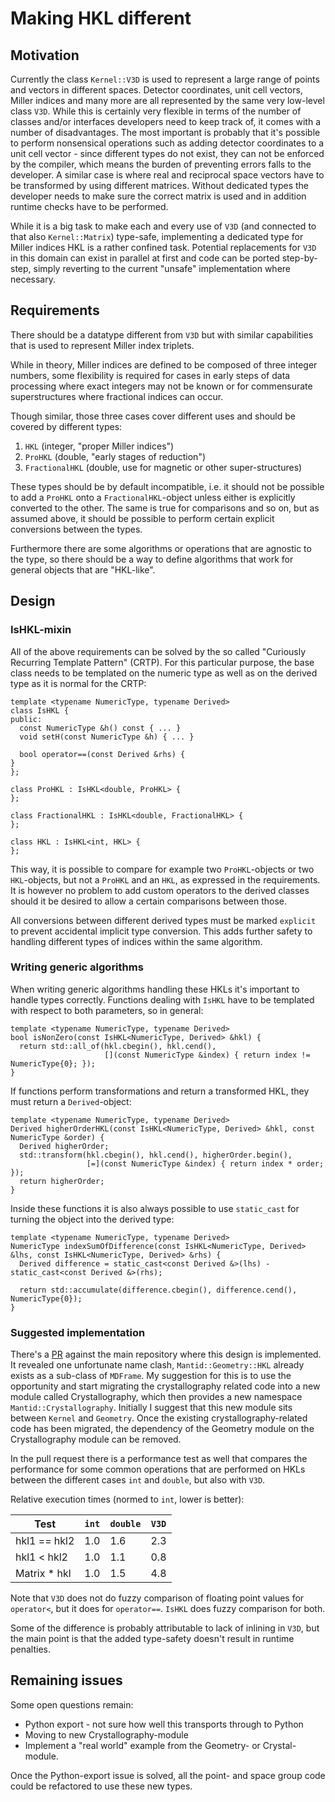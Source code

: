 # Making HKL different

## Motivation

Currently the class `Kernel::V3D` is used to represent a large range of points and vectors in different spaces. Detector coordinates, unit cell vectors, Miller indices and many more are all represented by the same very low-level class `V3D`. While this is certainly very flexible in terms of the number of classes and/or interfaces developers need to keep track of, it comes with a number of disadvantages. The most important is probably that it's possible to perform nonsensical operations such as adding detector coordinates to a unit cell vector - since different types do not exist, they can not be enforced by the compiler, which means the burden of preventing errors falls to the developer. A similar case is where real and reciprocal space vectors have to be transformed by using different matrices. Without dedicated types the developer needs to make sure the correct matrix is used and in addition runtime checks have to be performed.

While it is a big task to make each and every use of `V3D` (and connected to that also `Kernel::Matrix`) type-safe, implementing a dedicated type for Miller indices HKL is a rather confined task. Potential replacements for `V3D` in this domain can exist in parallel at first and code can be ported step-by-step, simply reverting to the current "unsafe" implementation where necessary.

## Requirements

There should be a datatype different from `V3D` but with similar capabilities that is used to represent Miller index triplets.

While in theory, Miller indices are defined to be composed of three integer numbers, some flexibility is required for cases in early steps of data processing where exact integers may not be known or for commensurate superstructures where fractional indices can occur.

Though similar, those three cases cover different uses and should be covered by different types:

  1. `HKL` (integer, "proper Miller indices")
  2. `ProHKL` (double, "early stages of reduction")
  3. `FractionalHKL` (double, use for magnetic or other super-structures)

These types should be by default incompatible, i.e. it should not be possible to add a `ProHKL` onto a `FractionalHKL`-object unless either is explicitly converted to the other. The same is true for comparisons and so on, but as assumed above, it should be possible to perform certain explicit conversions between the types.

Furthermore there are some algorithms or operations that are agnostic to the type, so there should be a way to define algorithms that work for general objects that are "HKL-like".


## Design

### IsHKL-mixin

All of the above requirements can be solved by the so called "Curiously Recurring Template Pattern" (CRTP). For this particular purpose, the base class needs to be templated on the numeric type as well as on the derived type as it is normal for the CRTP:

```
template <typename NumericType, typename Derived>
class IsHKL {
public:
  const NumericType &h() const { ... }
  void setH(const NumericType &h) { ... }
  
  bool operator==(const Derived &rhs) {
}
};

class ProHKL : IsHKL<double, ProHKL> {
};

class FractionalHKL : IsHKL<double, FractionalHKL> {
};

class HKL : IsHKL<int, HKL> {
};
```

This way, it is possible to compare for example two `ProHKL`-objects or two `HKL`-objects, but not a `ProHKL` and an `HKL`, as expressed in the requirements. It is however no problem to add custom operators to the derived classes should it be desired to allow a certain comparisons between those.

All conversions between different derived types must be marked `explicit` to prevent accidental implicit type conversion. This adds further safety to handling different types of indices within the same algorithm.


### Writing generic algorithms

When writing generic algorithms handling these HKLs it's important to handle types correctly. Functions dealing with `IsHKL` have to be templated with respect to both parameters, so in general:

```
template <typename NumericType, typename Derived>
bool isNonZero(const IsHKL<NumericType, Derived> &hkl) {
  return std::all_of(hkl.cbegin(), hkl.cend(),
                     [](const NumericType &index) { return index != NumericType{0}; });
}
```

If functions perform transformations and return a transformed HKL, they must return a `Derived`-object:

```
template <typename NumericType, typename Derived>
Derived higherOrderHKL(const IsHKL<NumericType, Derived> &hkl, const NumericType &order) {
  Derived higherOrder;
  std::transform(hkl.cbegin(), hkl.cend(), higherOrder.begin(),
                 [=](const NumericType &index) { return index * order; });
  return higherOrder;
}
```

Inside these functions it is also always possible to use `static_cast` for turning the object into the derived type:

```
template <typename NumericType, typename Derived>
NumericType indexSumOfDifference(const IsHKL<NumericType, Derived> &lhs, const IsHKL<NumericType, Derived> &rhs) {
  Derived difference = static_cast<const Derived &>(lhs) - static_cast<const Derived &>(rhs);
  
  return std::accumulate(difference.cbegin(), difference.cend(), NumericType{0});
}
```


### Suggested implementation

There's a [PR](https://github.com/mantidproject/mantid/pull/15914) against the main repository where this design is implemented. It revealed one unfortunate name clash, `Mantid::Geometry::HKL` already exists as a sub-class of `MDFrame`. My suggestion for this is to use the opportunity and start migrating the crystallography related code into a new module called Crystallography, which then provides a new namespace `Mantid::Crystallography`. Initially I suggest that this new module sits between `Kernel` and `Geometry`. Once the existing crystallography-related code has been migrated, the dependency of the Geometry module on the Crystallography module can be removed.

In the pull request there is a performance test as well that compares the performance for some common operations that are performed on HKLs between the different cases `int` and `double`, but also with `V3D`.

Relative execution times (normed to `int`, lower is better):

| Test   | `int`  | `double`  | `V3D`  |
|---|---|---|---|
| hkl1 == hkl2  | 1.0  | 1.6  | 2.3 |
| hkl1 < hkl2   | 1.0  | 1.1  | 0.8 |
| Matrix * hkl  | 1.0  | 1.5  | 4.8 |

 Note that `V3D` does not do fuzzy comparison of floating point values for `operator<`, but it does for `operator==`. `IsHKL` does fuzzy comparison for both.

Some of the difference is probably attributable to lack of inlining in `V3D`, but the main point is that the added type-safety doesn't result in runtime penalties.


## Remaining issues

Some open questions remain:

  - Python export - not sure how well this transports through to Python
  - Moving to new Crystallography-module
  - Implement a "real world" example from the Geometry- or Crystal-module.

Once the Python-export issue is solved, all the point- and space group code could be refactored to use these new types. 
